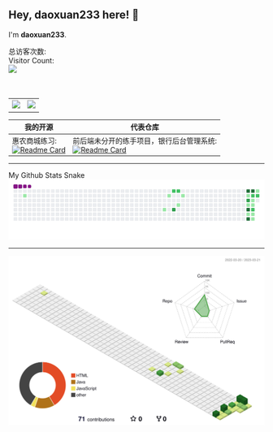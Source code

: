 ## Hey, daoxuan233 here! :wave: 

I'm **daoxuan233**.

总访客次数:<br>
Visitor Count:<br>
<img src="https://profile-counter.glitch.me/daoxuan233/count.svg"/>
<br></br>
<table style="width:100%;margin-top:30px" style="border:none">
  <tr style="border:none">
    <th style="border:none"><a href="https://github.com/daoxuan233">
    <img  src="https://github-readme-stats-ouuan.vercel.app/api?username=daoxuan233&theme=dark&show_icons=true">
    </a></th>
    <th style="border:none"><a href="https://github.com/daoxuan233">
    <img  src="https://github-readme-stats.vercel.app/api/top-langs/?username=daoxuan233&layout=compact&theme=dark&langs_count=6&hide=smali" />
    </a></th>
  </tr>
</table>



<!--代表仓库-->    
|我的开源|代表仓库
|-|-
惠农商城练习:<br>[![Readme Card](https://github-readme-stats.vercel.app/api/pin/?username=daoxuan233&repo=shopping_mall&show_icons=true&title_color=fff&icon_color=ffff00&text_color=00ffff&bg_color=000)](https://github.com/daoxuan233/shopping_mall)|前后端未分开的练手项目，银行后台管理系统:<br>[![Readme Card](https://github-readme-stats.vercel.app/api/pin/?username=daoxuan233&repo=bank_manager&show_icons=true&title_color=fff&icon_color=ffff00&text_color=00ffff&bg_color=000)](https://github.com/daoxuan233/bank_manager)

  
<hr>
My Github Stats Snake
<img src="https://raw.githubusercontent.com/daoxuan233/daoxuan233/main/assets/github-contribution-grid-snake.gif"/>

---

![](./profile-3d-contrib/profile-green-animate.svg)